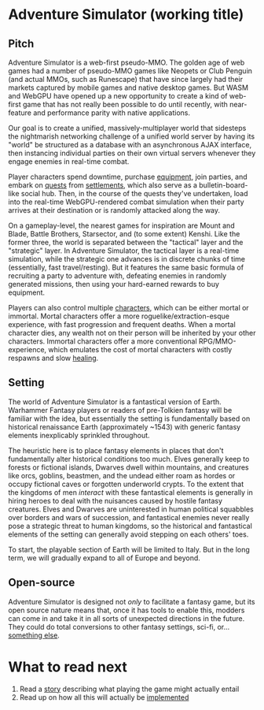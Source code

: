 # Adventure Simulator (working title)
## Pitch
Adventure Simulator is a web-first pseudo-MMO. The golden age of web games had a number of pseudo-MMO games like Neopets or Club Penguin (and actual MMOs, such as Runescape) that have since largely had their markets captured by mobile games and native desktop games. But WASM and WebGPU have opened up a new opportunity to create a kind of web-first game that has not really been possible to do until recently, with near-feature and performance parity with native applications.

Our goal is to create a unified, massively-multiplayer world that sidesteps the nightmarish networking challenge of a unified world server by having its "world" be structured as a database with an asynchronous AJAX interface, then instancing individual parties on their own virtual servers whenever they engage enemies in real-time combat.

Player characters spend downtime, purchase [equipment](Inventory), join parties, and embark on [quests](Quests) from [settlements](Settlement), which also serve as a bulletin-board-like social hub. Then, in the course of the quests they've undertaken, load into the real-time WebGPU-rendered combat simulation when their party arrives at their destination or is randomly attacked along the way.

On a gameplay-level, the nearest games for inspiration are Mount and Blade, Battle Brothers, Starsector, and (to some extent) Kenshi. Like the former three, the world is separated between the "tactical" layer and the "strategic" layer. In Adventure Simulator, the tactical layer is a real-time simulation, while the strategic one advances is in discrete chunks of time (essentially, fast travel/resting). But it features the same basic formula of recruiting a party to adventure with, defeating enemies in randomly generated missions, then using your hard-earned rewards to buy equipment.

Players can also control multiple [characters](Character), which can be either mortal or immortal. Mortal characters offer a more roguelike/extraction-esque experience, with fast progression and frequent deaths. When a mortal character dies, any wealth not on their person will be inherited by your other characters. Immortal characters offer a more conventional RPG/MMO-experience, which emulates the cost of mortal characters with costly respawns and slow [healing](Health).
## Setting
The world of Adventure Simulator is a fantastical version of Earth. Warhammer Fantasy players or readers of pre-Tolkien fantasy will be familiar with the idea, but essentially the setting is fundamentally based on historical renaissance Earth (approximately ~1543) with generic fantasy elements inexplicably sprinkled throughout.

The heuristic here is to place fantasy elements in places that don't fundamentally alter historical conditions too much. Elves generally keep to forests or fictional islands, Dwarves dwell within mountains, and creatures like orcs, goblins, beastmen, and the undead either roam as hordes or occupy fictional caves or forgotten underworld crypts. To the extent that the kingdoms of men *interact* with these fantastical elements is generally in hiring heroes to deal with the nuisances caused by hostile fantasy creatures. Elves and Dwarves are uninterested in human political squabbles over borders and wars of succession, and fantastical enemies never really pose a strategic threat to human kingdoms, so the historical and fantastical elements of the setting can generally avoid stepping on each others' toes.

To start, the playable section of Earth will be limited to Italy. But in the long term, we will gradually expand to all of Europe and beyond.

## Open-source
Adventure Simulator is designed not *only* to facilitate a fantasy game, but its open source nature means that, once it has tools to enable this, modders can come in and take it in all sorts of unexpected directions in the future. They could do total conversions to other fantasy settings, sci-fi, or... [something else](https://fxtwitter.com/warlockracy/status/1489001741337169926).

# What to read next
1. Read a [story](Scenario) describing what playing the game might actually entail
2. Read up on how all this will actually be [implemented](Implementation)